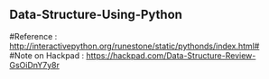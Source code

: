 ## Data-Structure-Using-Python

#Reference : http://interactivepython.org/runestone/static/pythonds/index.html#
<br>
#Note on Hackpad : https://hackpad.com/Data-Structure-Review-GsOiDnY7y8r
